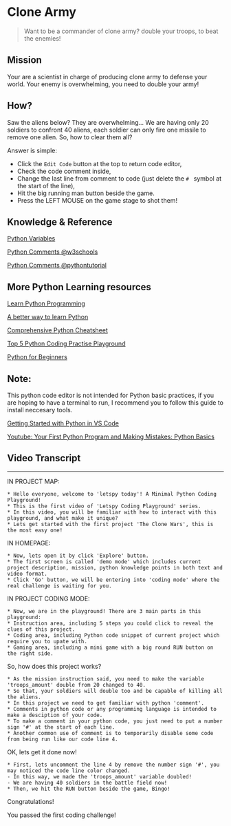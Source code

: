 # Clone Army

> Want to be a commander of clone army? double your troops, to beat the enemies!

## Mission

Your are a scientist in charge of producing clone army to defense your world. Your enemy is overwhelming, you need to double your army!

## How?

Saw the aliens below? They are overwhelming... We are having only 20 soldiers to confront 40 aliens, each soldier can only fire one missile to remove one alien. So, how to clear them all?

Answer is simple:

- Click the `Edit Code` button at the top to return code editor, 
- Check the code comment inside, 
- Change the last line from comment to code (just delete the `# ` symbol at the start of the line),
- Hit the big running man button beside the game.
- Press the LEFT MOUSE on the game stage to shot them!

## Knowledge & Reference

[Python Variables](https://www.w3schools.com/python/python_variables.asp)

[Python Comments @w3schools](https://www.w3schools.com/python/python_comments.asp)

[Python Comments @pythontutorial](https://www.pythontutorial.net/python-basics/python-comments/)


## More Python Learning resources


[Learn Python Programming](https://pythonbasics.org/)

[A better way to learn Python](https://scriptbit.com/)

[Comprehensive Python Cheatsheet](https://github.com/gto76/python-cheatsheet)

[Top 5 Python Coding Practise Playground](https://dev.to/stokry/top-5-python-coding-practise-playground-5gim)

[Python for Beginners](https://docs.microsoft.com/en-us/shows/Intro-to-Python-Development/)


## Note:

This python code editor is not intended for Python basic practices, if you are hoping to have a terminal to run, I recommend you to follow this guide to install neccesary tools.

[Getting Started with Python in VS Code](https://code.visualstudio.com/docs/python/python-tutorial)

[Youtube: Your First Python Program and Making Mistakes: Python Basics](https://www.youtube.com/watch?v=1zUDRWZFUWA)


## Video Transcript

----

IN PROJECT MAP:

```
* Hello everyone, welcome to 'letspy today'! A Minimal Python Coding Playground!
* This is the first video of 'Letspy Coding Playground' series.
* In this video, you will be familiar with how to interact with this playground, and what make it unique?
* Lets get started with the first project 'The Clone Wars', this is the most easy one!
```

IN HOMEPAGE:

```
* Now, lets open it by click 'Explore' button.
* The first screen is called 'demo mode' which includes current project description, mission, python knowledge points in both text and video format.
* Click 'Go' button, we will be entering into 'coding mode' where the real challenge is waiting for you.
```

IN PROJECT CODING MODE:

```
* Now, we are in the playground! There are 3 main parts in this playground:  
* Instruction area, including 5 steps you could click to reveal the clues of this project.
* Coding area, including Python code snippet of current project which require you to upate with.
* Gaming area, including a mini game with a big round RUN button on the right side.
```

So, how does this project works?

```
* As the mission instruction said, you need to make the variable 'troops_amount' double from 20 changed to 40.
* So that, your soldiers will double too and be capable of killing all the aliens.
* In this project we need to get familiar with python 'comment'.
* Comments in python code or any programming language is intended to make a desciption of your code.
* To make a comment in your python code, you just need to put a number sign '#' at the start of each line.
* Another common use of comment is to temporarily disable some code from being run like our code line 4.
```

OK, lets get it done now!


```
* First, lets uncomment the line 4 by remove the number sign '#', you may noticed the code line color changed.
- In this way, we made the 'troops_amount' variable doubled!
- We are having 40 soldiers in the battle field now!
* Then, we hit the RUN button beside the game, Bingo!
```

Congratulations! 

You passed the first coding challenge!